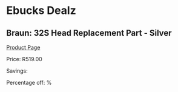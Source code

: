 
# Ebucks Dealz
## Braun: 32S Head Replacement Part - Silver
[Product Page](https://www.ebucks.com/web/shop/productSelected.do?prodId=627543320&catId=1186081080)

Price: R519.00

Savings: 

Percentage off: %
	